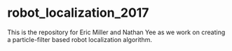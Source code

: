 # robot_localization_2017
This is the repository for Eric Miller and Nathan Yee as we work on creating a particle-filter based robot localization algorithm.


